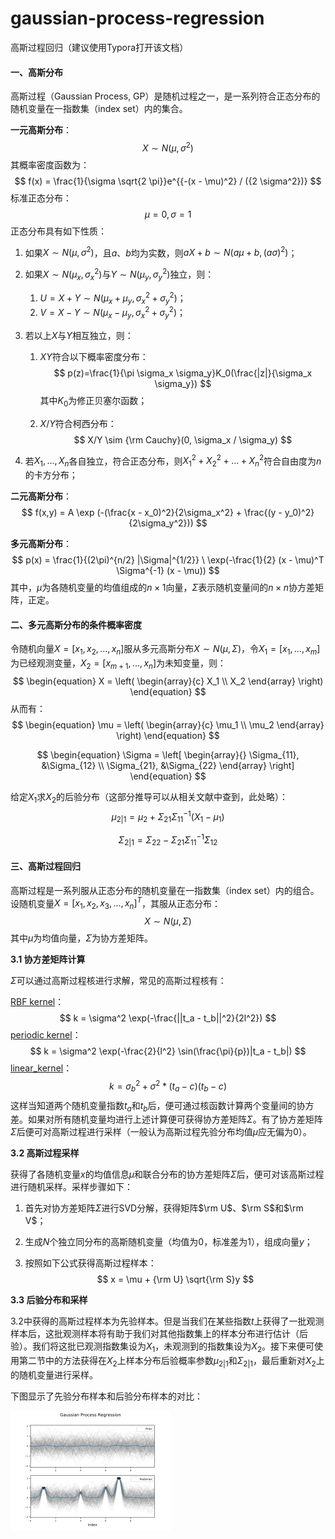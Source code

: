 # gaussian-process-regression

高斯过程回归（建议使用Typora打开该文档）



#### 一、高斯分布

高斯过程（Gaussian Process, GP）是随机过程之一，是一系列符合正态分布的随机变量在一指数集（index set）内的集合。



**一元高斯分布**：
$$
X \sim N(\mu, \sigma^2)
$$
其概率密度函数为：
$$
f(x) = \frac{1}{\sigma \sqrt{2 \pi}}e^{{-(x - \mu)^2} / ({2 \sigma^2})}
$$
标准正态分布：
$$
\mu = 0, \sigma = 1
$$
正态分布具有如下性质：

1. 如果$X \sim N(\mu, \sigma^2)$，且$a$、$b$均为实数，则$aX + b \sim N(a \mu + b, (a \sigma)^2)$；

2. 如果$X \sim N(\mu_x, \sigma_x^2)$与$Y \sim N(\mu_y, \sigma_y^2)$独立，则：

   1. $U = X + Y \sim N(\mu_x + \mu_y, \sigma_x^2 + \sigma_y^2)$；
   2. $V = X - Y \sim N(\mu_x - \mu_y, \sigma_x^2 + \sigma_y^2)$；

3. 若以上$X$与$Y$相互独立，则：

   1. $XY$符合以下概率密度分布：
      $$
      p(z)=\frac{1}{\pi \sigma_x \sigma_y}K_0(\frac{|z|}{\sigma_x \sigma_y})
      $$
      其中$K_0$为修正贝塞尔函数；

   2. $X/Y$符合柯西分布：
      $$
      X/Y \sim {\rm Cauchy}(0, \sigma_x / \sigma_y)
      $$

4. 若$X_1, ..., X_n$各自独立，符合正态分布，则$X_1^2 + X_2^2 + ... + X_n^2$符合自由度为$n$的卡方分布；



**二元高斯分布**：
$$
f(x,y) = A \exp (-(\frac{x - x_0)^2}{2\sigma_x^2} + \frac{(y - y_0)^2}{2\sigma_y^2}))
$$

**多元高斯分布**：
$$
p(x) = \frac{1}{(2\pi)^{n/2} |\Sigma|^{1/2}} \ \exp(-\frac{1}{2} (x - \mu)^T \Sigma^{-1} (x - \mu))
$$
其中，$\mu$为各随机变量的均值组成的$n \times 1$向量，$\Sigma$表示随机变量间的$n \times n$协方差矩阵，正定。



#### 二、多元高斯分布的条件概率密度

令随机向量$X = [x_1, x_2, ..., x_n]$服从多元高斯分布$X \sim N(\mu, \Sigma)$，令$X_1 = [x_1, ..., x_m]$为已经观测变量，$X_2 = [x_{m+1}, ..., x_n]$为未知变量，则：
$$
\begin{equation}
X = \left(
	\begin{array}{c}
	X_1 \\
	X_2
	\end{array}
\right)
\end{equation}
$$
从而有：
$$
\begin{equation}
\mu = \left(
	\begin{array}{c}
	\mu_1 \\
	\mu_2
	\end{array}
\right)
\end{equation}
$$

$$
\begin{equation}
\Sigma = \left[
	\begin{array}{}
	\Sigma_{11}, &\Sigma_{12} \\
	\Sigma_{21}, &\Sigma_{22}
	\end{array}
\right]
\end{equation}
$$

给定$X_1$求$X_2$的后验分布（这部分推导可以从相关文献中查到，此处略）：
$$
\mu_{2|1} = \mu_2 + \Sigma_{21} \Sigma_{11}^{-1}(X_1 - \mu_1)
$$

$$
\Sigma_{2|1} = \Sigma_{22} - \Sigma_{21} \Sigma_{11}^{-1} \Sigma_{12}
$$



#### 三、高斯过程回归

高斯过程是一系列服从正态分布的随机变量在一指数集（index set）内的组合。设随机变量$X = [x_1, x_2, x_3, ..., x_n]^T$，其服从正态分布：
$$
X \sim N(\mu, \Sigma)
$$
其中$\mu$为均值向量，$\Sigma$为协方差矩阵。



**3.1 协方差矩阵计算**

$\Sigma$可以通过高斯过程核进行求解，常见的高斯过程核有：

<u>RBF kernel</u>：
$$
k = \sigma^2 \exp(-\frac{||t_a - t_b||^2}{2l^2})
$$
<u>periodic kernel</u>：
$$
k = \sigma^2 \exp(-\frac{2}{l^2} \sin(\frac{\pi}{p})|t_a - t_b|)
$$
<u>linear_kernel</u>：
$$
k = \sigma_b^2 + \sigma^2 * (t_a - c)(t_b - c)
$$
这样当知道两个随机变量指数$t_a$和$t_b$后，便可通过核函数计算两个变量间的协方差。如果对所有随机变量均进行上述计算便可获得协方差矩阵$\Sigma$。有了协方差矩阵$\Sigma$后便可对高斯过程进行采样（一般认为高斯过程先验分布均值$\mu$应无偏为0）。



**3.2 高斯过程采样**

获得了各随机变量$x$的均值信息$\mu$和联合分布的协方差矩阵$\Sigma$后，便可对该高斯过程进行随机采样。采样步骤如下：

1. 首先对协方差矩阵$\Sigma$进行SVD分解，获得矩阵$\rm U$、$\rm S$和$\rm V$；

2. 生成$N$个独立同分布的高斯随机变量（均值为0，标准差为1），组成向量$y$；

3. 按照如下公式获得高斯过程样本：
   $$
   x = \mu + {\rm U} \sqrt{\rm S}y
   $$



**3.3 后验分布和采样**

3.2中获得的高斯过程样本为先验样本。但是当我们在某些指数$t$上获得了一批观测样本后，这批观测样本将有助于我们对其他指数集上的样本分布进行估计（后验）。我们将这批已观测指数集设为$X_1$，未观测到的指数集设为$X_2$。接下来便可使用第二节中的方法获得在$X_2$上样本分布后验概率参数$\mu_{2|1}$和$\Sigma_{2|1}$，最后重新对$X_2$上的随机变量进行采样。

下图显示了先验分布样本和后验分布样本的对比：

<img src="README.assets/prior_vs_posterior.png" alt="prior_vs_posterior" style="zoom: 25%;" />


